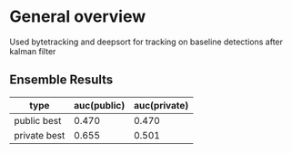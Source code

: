 # General overview
Used bytetracking and deepsort for tracking on baseline detections after kalman filter
## Ensemble Results

 type|auc(public)|auc(private)
 ---|--- | ---
 public best|0.470 | 0.470
 private best|0.655 | 0.501
 
